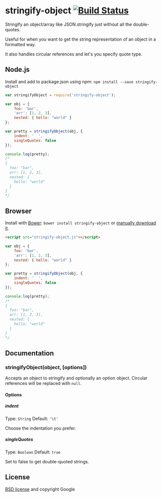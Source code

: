 # stringify-object [![Build Status](https://secure.travis-ci.org/yeoman/stringify-object.png?branch=master)](http://travis-ci.org/yeoman/stringify-object)

Stringify an object/array like JSON.stringify just without all the double-quotes.

Useful for when you want to get the string representation of an object in a formatted way.

It also handles circular references and let's you specify quote type.


## Node.js

Install and add to package.json using npm: `npm install --save stringify-object`

```js
var stringifyObject = require('stringify-object');

var obj = {
    foo: 'bar',
    'arr': [1, 2, 3],
    nested: { hello: "world" }
};

var pretty = stringifyObject(obj, {
    indent: '  ',
    singleQuotes: false
});

console.log(pretty);
/*
{
  foo: "bar",
  arr: [1, 2, 3],
  nested: {
    hello: "world"
  }
}
*/
```

## Browser

Install with [Bower](https://github.com/twitter/bower): `bower install stringify-object`
 or [manually download it](https://raw.github.com/yeoman/stringify-object/master/stringify-object.js).

```html
<script src="stringify-object.js"></script>
```

```js
var obj = {
    foo: 'bar',
    'arr': [1, 2, 3],
    nested: { hello: "world" }
};

var pretty = stringifyObject(obj, {
    indent: '  ',
    singleQuotes: false
});

console.log(pretty);
/*
{
  foo: "bar",
  arr: [1, 2, 3],
  nested: {
    hello: "world"
  }
}
*/
```



## Documentation

### stringifyObject(object, [options])

Accepts an object to stringify and optionally an option object. Circular references will be replaced with `null`.

#### Options

##### indent

Type: `String`
Default: `'\t'`

Choose the indentation you prefer.

##### singleQuotes

Type: `Boolean`
Default: `true`

Set to false to get double-quoted strings.


## License

[BSD license](http://opensource.org/licenses/bsd-license.php) and copyright Google
